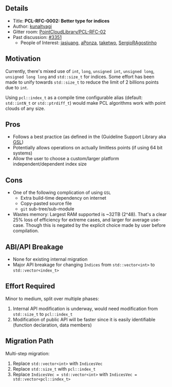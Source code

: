 ## Details

* Title: **PCL-RFC-0002: Better type for indices**
* Author: [kunaltyagi]
* Gitter room: [PointCloudLibrary/PCL-RFC-02](https://gitter.im/PointCloudLibrary/PCL-RFC-02)
* Past discussion: [#3351](https://github.com/PointCloudLibrary/pcl/issues/3351)
  * People of Interest: [jasjuang], [aPonza], [taketwo], [SergioRAgostinho]

[kunaltyagi]: https://github.com/kunaltyagi
[jasjuang]: https://github.com/jasjuang
[aPonza]: https://github.com/aPonza
[SergioRAgostinho]: https://github.com/SergioRAgostinho
[taketwo]: https://github.com/taketwo

## Motivation
Currently, there's mixed use of `int`, `long`, `unsigned int`, `unsigned long`, `unsigned long long` and `std::size_t` for indices. Some effort has been made to unify towards `std::size_t` to reduce the limit of 2 billions points due to `int`.

Using `pcl::index_t` as a compile time configurable alias (default: `std::intN_t` or `std::ptrdiff_t`) would make PCL algorithms work with point clouds of any size.

## Pros
* Follows a best practice (as defined in the (Guideline Support Library aka [GSL](https://github.com/microsoft/GSL/))
* Potentially allows operations on actually limitless points (if using 64 bit systems)
* Allow the user to choose a custom/larger platform independent/dependent index size

## Cons
* One of the following complication of using `GSL`
  * Extra build-time dependency on internet
  * Copy-pasted source file
  * `git` sub-tree/sub-module
* Wastes memory: Largest RAM supported is ~32TB (2^48). That's a clear 25% loss of efficiency for extreme cases, and larger for average use-case. Though this is negated by the explicit choice made by user before compilation.

## ABI/API Breakage
* None for existing internal migration
* Major API breakage for changing `Indices` from `std::vector<int>` to `std::vector<index_t>`

## Effort Required
Minor to medium, split over multiple phases:
1. Internal API modification is underway, would need modification from `std::size_t` to `pcl::index_t`
2. Modification of public API will be faster since it is easily identifiable (function declaration, data members)

## Migration Path
Multi-step migration:
1. Replace `std::vector<int>` with `IndicesVec`
2. Replace `std::size_t` with `pcl::index_t`
3. Replace `IndicesVec = std::vector<int>` with `IndicesVec = std::vector<pcl::index_t>`
